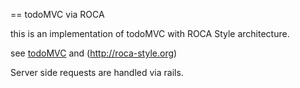 == todoMVC via ROCA

this is an implementation of todoMVC with ROCA Style architecture.

see [todoMVC](http://todomvc.com)
and (http://roca-style.org)

Server side requests are handled via rails.
